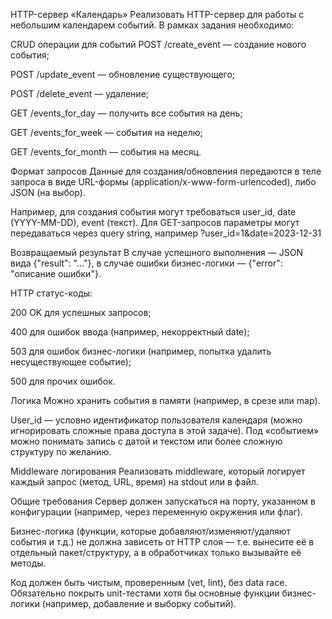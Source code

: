 HTTP-сервер «Календарь»
Реализовать HTTP-сервер для работы с небольшим календарем событий.
В рамках задания необходимо:

CRUD операции для событий
POST /create_event — создание нового события;

POST /update_event — обновление существующего;

POST /delete_event — удаление;

GET /events_for_day — получить все события на день;

GET /events_for_week — события на неделю;

GET /events_for_month — события на месяц.

Формат запросов
Данные для создания/обновления передаются в теле запроса в виде URL-формы (application/x-www-form-urlencoded), либо JSON (на выбор).

Например, для создания события могут требоваться user_id, date (YYYY-MM-DD), event (текст). Для GET-запросов параметры могут передаваться через query string, например ?user_id=1&date=2023-12-31

Возвращаемый результат
В случае успешного выполнения — JSON вида {"result": "..."}, в случае ошибки бизнес-логики — {"error": "описание ошибки"}.

HTTP статус-коды:

200 OK для успешных запросов;

400 для ошибок ввода (например, некорректный date);

503 для ошибок бизнес-логики (например, попытка удалить несуществующее событие);

500 для прочих ошибок.

Логика
Можно хранить события в памяти (например, в срезе или map).

User_id — условно идентификатор пользователя календаря (можно игнорировать сложные права доступа в этой задаче). Под «событием» можно понимать запись с датой и текстом или более сложную структуру по желанию.

Middleware логирования
Реализовать middleware, который логирует каждый запрос (метод, URL, время) на stdout или в файл.

Общие требования
Сервер должен запускаться на порту, указанном в конфигурации (например, через переменную окружения или флаг).

Бизнес-логика (функции, которые добавляют/изменяют/удаляют события и т.д.) не должна зависеть от HTTP слоя — т.е. вынесите её в отдельный пакет/структуру, а в обработчиках только вызывайте её методы.

Код должен быть чистым, проверенным (vet, lint), без data race. Обязательно покрыть unit-тестами хотя бы основные функции бизнес-логики (например, добавление и выборку событий).